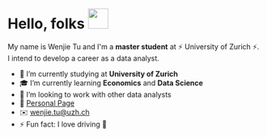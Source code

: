 # Hello, folks <img src="https://raw.githubusercontent.com/MartinHeinz/MartinHeinz/master/wave.gif" width="40px">



My name is Wenjie Tu and I'm a **master student** at ⚡ University of Zurich ⚡. I intend to develop a career as a data analyst. 

- 🏫 I’m currently studying at **University of Zurich**
- 🎓 I’m currently learning **Economics** and **Data Science**
- 👯 I’m looking to work with other data analysts
- 🔗 [Personal Page](https://wenjie-tu.github.io)
- ✉️ wenjie.tu@uzh.ch
- ⚡ Fun fact: I love driving 🚙
